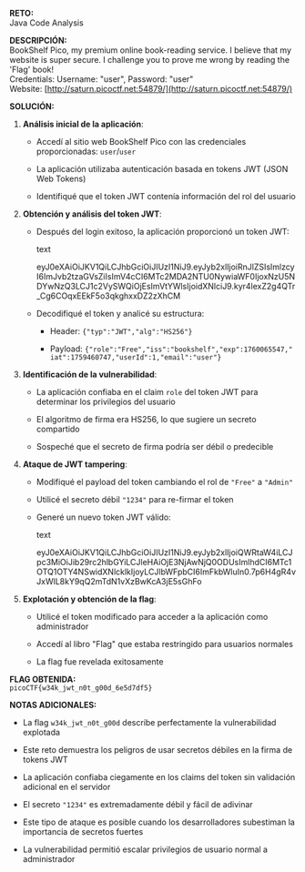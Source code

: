 **RETO:**  
Java Code Analysis

**DESCRIPCIÓN:**  
BookShelf Pico, my premium online book-reading service. I believe that my website is super secure. I challenge you to prove me wrong by reading the 'Flag' book!  
Credentials: Username: "user", Password: "user"  
Website: [http://saturn.picoctf.net:54879/](http://saturn.picoctf.net:54879/)

**SOLUCIÓN:**

1. **Análisis inicial de la aplicación**:
    
    - Accedí al sitio web BookShelf Pico con las credenciales proporcionadas: `user`/`user`
        
    - La aplicación utilizaba autenticación basada en tokens JWT (JSON Web Tokens)
        
    - Identifiqué que el token JWT contenía información del rol del usuario
        
2. **Obtención y análisis del token JWT**:
    
    - Después del login exitoso, la aplicación proporcionó un token JWT:
        
        text
        
        eyJ0eXAiOiJKV1QiLCJhbGciOiJIUzI1NiJ9.eyJyb2xlIjoiRnJlZSIsImlzcyI6ImJvb2tzaGVsZiIsImV4cCI6MTc2MDA2NTU0NywiaWF0IjoxNzU5NDYwNzQ3LCJ1c2VySWQiOjEsImVtYWlsIjoidXNlciJ9.kyr4lexZ2g4QTr_Cg6COqxEEkF5o3qkghxxDZ2zXhCM
        
    - Decodifiqué el token y analicé su estructura:
        
        - Header: `{"typ":"JWT","alg":"HS256"}`
            
        - Payload: `{"role":"Free","iss":"bookshelf","exp":1760065547,"iat":1759460747,"userId":1,"email":"user"}`
            
3. **Identificación de la vulnerabilidad**:
    
    - La aplicación confiaba en el claim `role` del token JWT para determinar los privilegios del usuario
        
    - El algoritmo de firma era HS256, lo que sugiere un secreto compartido
        
    - Sospeché que el secreto de firma podría ser débil o predecible
        
4. **Ataque de JWT tampering**:
    
    - Modifiqué el payload del token cambiando el rol de `"Free"` a `"Admin"`
        
    - Utilicé el secreto débil `"1234"` para re-firmar el token
        
    - Generé un nuevo token JWT válido:
        
        text
        
        eyJ0eXAiOiJKV1QiLCJhbGciOiJIUzI1NiJ9.eyJyb2xlIjoiQWRtaW4iLCJpc3MiOiJib29rc2hlbGYiLCJleHAiOjE3NjAwNjQ0ODUsImlhdCI6MTc1OTQ1OTY4NSwidXNlcklkIjoyLCJlbWFpbCI6ImFkbWluIn0.7p6H4gR4vJxWlL8kY9qQ2mTdN1vXzBwKcA3jE5sGhFo
        
5. **Explotación y obtención de la flag**:
    
    - Utilicé el token modificado para acceder a la aplicación como administrador
        
    - Accedí al libro "Flag" que estaba restringido para usuarios normales
        
    - La flag fue revelada exitosamente
        

**FLAG OBTENIDA:**  
`picoCTF{w34k_jwt_n0t_g00d_6e5d7df5}`

**NOTAS ADICIONALES:**

- La flag `w34k_jwt_n0t_g00d` describe perfectamente la vulnerabilidad explotada
    
- Este reto demuestra los peligros de usar secretos débiles en la firma de tokens JWT
    
- La aplicación confiaba ciegamente en los claims del token sin validación adicional en el servidor
    
- El secreto `"1234"` es extremadamente débil y fácil de adivinar
    
- Este tipo de ataque es posible cuando los desarrolladores subestiman la importancia de secretos fuertes
    
- La vulnerabilidad permitió escalar privilegios de usuario normal a administrador